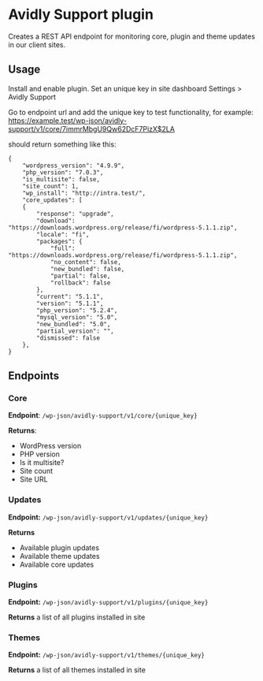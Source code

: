 Avidly Support plugin
======================
Creates a REST API endpoint for monitoring core, plugin and theme updates in our client sites.

## Usage

Install and enable plugin. Set an unique key in site dashboard Settings > Avidly Support

Go to endpoint url and add the unique key to test functionality, for example: https://example.test/wp-json/avidly-support/v1/core/7immrMbgU9Qw62DcF7PizX$2LA

should return something like this:

```
{
	"wordpress_version": "4.9.9",
	"php_version": "7.0.3",
	"is_multisite": false,
	"site_count": 1,
	"wp_install": "http://intra.test/",
	"core_updates": [
	{
		"response": "upgrade",
		"download": "https://downloads.wordpress.org/release/fi/wordpress-5.1.1.zip",
		"locale": "fi",
		"packages": {
			"full": "https://downloads.wordpress.org/release/fi/wordpress-5.1.1.zip",
			"no_content": false,
			"new_bundled": false,
			"partial": false,
			"rollback": false
		},
		"current": "5.1.1",
		"version": "5.1.1",
		"php_version": "5.2.4",
		"mysql_version": "5.0",
		"new_bundled": "5.0",
		"partial_version": "",
		"dismissed": false
	},
}
```

## Endpoints

### Core

**Endpoint**: `/wp-json/avidly-support/v1/core/{unique_key}`

**Returns**: 
- WordPress version
- PHP version
- Is it multisite?
- Site count
- Site URL

### Updates

**Endpoint:** `/wp-json/avidly-support/v1/updates/{unique_key}`

**Returns** 
- Available plugin updates
- Available theme updates
- Available core updates

### Plugins

**Endpoint:** `/wp-json/avidly-support/v1/plugins/{unique_key}`

**Returns** a list of all plugins installed in site

### Themes

**Endpoint:** `/wp-json/avidly-support/v1/themes/{unique_key}`

**Returns** a list of all themes installed in site
